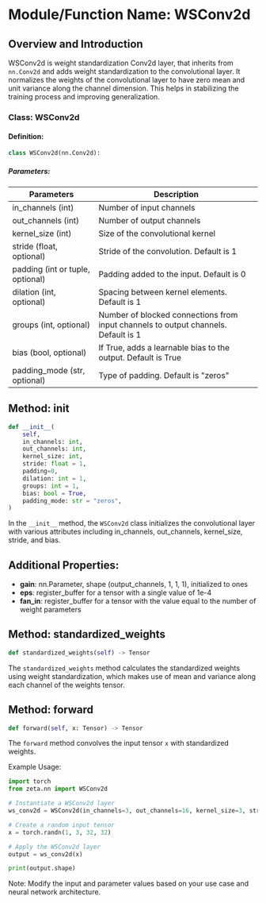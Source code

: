 # Module/Function Name: WSConv2d

## Overview and Introduction
WSConv2d is weight standardization Conv2d layer, that inherits from `nn.Conv2d` and adds weight standardization to the convolutional layer. It normalizes the weights of the convolutional layer to have zero mean and unit variance along the channel dimension. This helps in stabilizing the training process and improving generalization.

### Class: WSConv2d
#### Definition:
```python
class WSConv2d(nn.Conv2d):
```

##### Parameters:
Parameters | Description
--- | ---
in_channels (int) | Number of input channels
out_channels (int) | Number of output channels
kernel_size (int) | Size of the convolutional kernel
stride (float, optional) | Stride of the convolution. Default is 1
padding (int or tuple, optional) | Padding added to the input. Default is 0
dilation (int, optional) | Spacing between kernel elements. Default is 1
groups (int, optional) | Number of blocked connections from input channels to output channels. Default is 1
bias (bool, optional) | If True, adds a learnable bias to the output. Default is True
padding_mode (str, optional) | Type of padding. Default is "zeros"

## Method: init
```python
def __init__(
    self,
    in_channels: int,
    out_channels: int,
    kernel_size: int,
    stride: float = 1,
    padding=0,
    dilation: int = 1,
    groups: int = 1,
    bias: bool = True,
    padding_mode: str = "zeros",
)
```
In the `__init__` method, the `WSConv2d` class initializes the convolutional layer with various attributes including in_channels, out_channels, kernel_size, stride, and bias. 

## Additional Properties:
- **gain**: nn.Parameter, shape (output_channels, 1, 1, 1), initialized to ones
- **eps**: register_buffer for a tensor with a single value of 1e-4
- **fan_in**: register_buffer for a tensor with the value equal to the number of weight parameters

## Method: standardized_weights
```python
def standardized_weights(self) -> Tensor
```
The `standardized_weights` method calculates the standardized weights using weight standardization, which makes use of mean and variance along each channel of the weights tensor.

## Method: forward
```python
def forward(self, x: Tensor) -> Tensor
```
The `forward` method convolves the input tensor `x` with standardized weights.

Example Usage:
```python
import torch
from zeta.nn import WSConv2d

# Instantiate a WSConv2d layer
ws_conv2d = WSConv2d(in_channels=3, out_channels=16, kernel_size=3, stride=1, padding=1)

# Create a random input tensor
x = torch.randn(1, 3, 32, 32)

# Apply the WSConv2d layer
output = ws_conv2d(x)

print(output.shape)
```
Note: Modify the input and parameter values based on your use case and neural network architecture.

